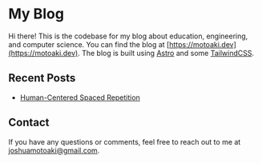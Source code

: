 # My Blog

Hi there! This is the codebase for my blog about education, engineering, and computer science. You can find the blog at [https://motoaki.dev](https://motoaki.dev). The blog is built using [Astro](https://astro.build) and some [TailwindCSS](https://tailwindcss.com).

## Recent Posts

<!-- BLOG-POST-LIST:START -->
-   [Human-Centered Spaced Repetition](https://motoaki.dev/blog/spaced-repetition-advisor/)
<!-- BLOG-POST-LIST:END -->

## Contact

If you have any questions or comments, feel free to reach out to me at [joshuamotoaki@gmail.com](mailto:joshuamotoaki@gmail.com).
